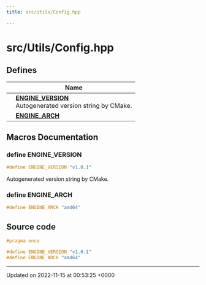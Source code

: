 ```yaml
---
title: src/Utils/Config.hpp

---
```


# src/Utils/Config.hpp



## Defines

|                | Name           |
| -------------- | -------------- |
|  | **[ENGINE_VERSION](/modules/group__Utils.md#define-engine-version)** <br>Autogenerated version string by CMake.  |
|  | **[ENGINE_ARCH](/files/Config_8hpp.md#define-engine-arch)**  |




## Macros Documentation

### define ENGINE_VERSION

```cpp
#define ENGINE_VERSION "v1.0.1"
```

Autogenerated version string by CMake. 

### define ENGINE_ARCH

```cpp
#define ENGINE_ARCH "amd64"
```


## Source code

```cpp
#pragma once

#define ENGINE_VERSION "v1.0.1"
#define ENGINE_ARCH "amd64"
```


-------------------------------

Updated on 2022-11-15 at 00:53:25 +0000
